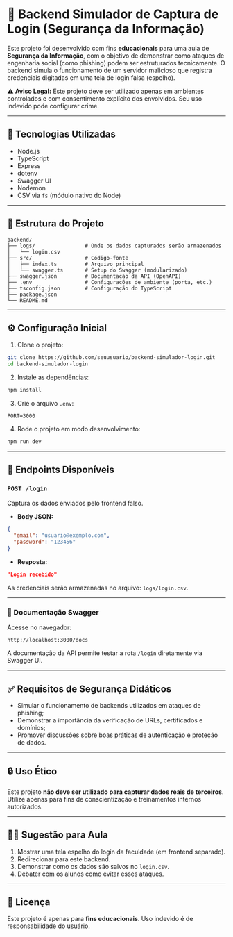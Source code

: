 # 🔐 Backend Simulador de Captura de Login (Segurança da Informação)

Este projeto foi desenvolvido com fins **educacionais** para uma aula de **Segurança da Informação**, com o objetivo de demonstrar como ataques de engenharia social (como phishing) podem ser estruturados tecnicamente. O backend simula o funcionamento de um servidor malicioso que registra credenciais digitadas em uma tela de login falsa (espelho).

⚠️ **Aviso Legal:** Este projeto deve ser utilizado apenas em ambientes controlados e com consentimento explícito dos envolvidos. Seu uso indevido pode configurar crime.

---

## 🚀 Tecnologias Utilizadas

- Node.js
- TypeScript
- Express
- dotenv
- Swagger UI
- Nodemon
- CSV via `fs` (módulo nativo do Node)

---

## 📁 Estrutura do Projeto

```text
backend/
├── logs/                # Onde os dados capturados serão armazenados
│   └── login.csv
├── src/                 # Código-fonte
│   ├── index.ts         # Arquivo principal
│   └── swagger.ts       # Setup do Swagger (modularizado)
├── swagger.json         # Documentação da API (OpenAPI)
├── .env                 # Configurações de ambiente (porta, etc.)
├── tsconfig.json        # Configuração do TypeScript
├── package.json
└── README.md
```

---

## ⚙️ Configuração Inicial

1. Clone o projeto:

```bash
git clone https://github.com/seuusuario/backend-simulador-login.git
cd backend-simulador-login
```

2. Instale as dependências:

```bash
npm install
```

3. Crie o arquivo `.env`:

```env
PORT=3000
```

4. Rode o projeto em modo desenvolvimento:

```bash
npm run dev
```

---

## 📌 Endpoints Disponíveis

### `POST /login`

Captura os dados enviados pelo frontend falso.

- **Body JSON:**

```json
{
  "email": "usuario@exemplo.com",
  "password": "123456"
}
```

- **Resposta:**

```json
"Login recebido"
```

As credenciais serão armazenadas no arquivo: `logs/login.csv`.

---

### 📘 Documentação Swagger

Acesse no navegador:

```
http://localhost:3000/docs
```

A documentação da API permite testar a rota `/login` diretamente via Swagger UI.

---

## ✅ Requisitos de Segurança Didáticos

- Simular o funcionamento de backends utilizados em ataques de phishing;
- Demonstrar a importância da verificação de URLs, certificados e domínios;
- Promover discussões sobre boas práticas de autenticação e proteção de dados.

---

## 🔒 Uso Ético

Este projeto **não deve ser utilizado para capturar dados reais de terceiros**. Utilize apenas para fins de conscientização e treinamentos internos autorizados.

---

## 🧑‍🏫 Sugestão para Aula

1. Mostrar uma tela espelho do login da faculdade (em frontend separado).
2. Redirecionar para este backend.
3. Demonstrar como os dados são salvos no `login.csv`.
4. Debater com os alunos como evitar esses ataques.

---

## 📄 Licença

Este projeto é apenas para **fins educacionais**. Uso indevido é de responsabilidade do usuário.
